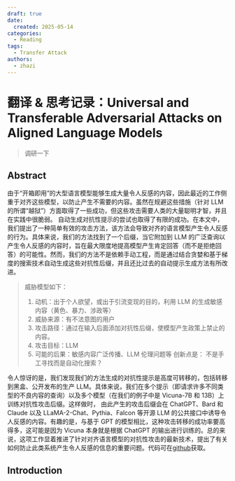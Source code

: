 ```yaml
---
draft: true
date: 
  created: 2025-05-14
categories:
  - Reading
tags:
  - Transfer Attack
authors:
  - zhazi
---
```


# 翻译 & 思考记录：Universal and Transferable Adversarial Attacks on Aligned Language Models

> 调研一下

## Abstract

由于“开箱即用”的大型语言模型能够生成大量令人反感的内容，因此最近的工作侧重于对齐这些模型，以防止产生不需要的内容。虽然在规避这些措施（针对 LLM 的所谓“越狱”）方面取得了一些成功，但这些攻击需要人类的大量聪明才智，并且在实践中很脆弱。 自动生成对抗性提示的尝试也取得了有限的成功。在本文中，我们提出了一种简单有效的攻击方法，该方法会导致对齐的语言模型产生令人反感的行为。具体来说，我们的方法找到了一个后缀，当它附加到 LLM 的广泛查询以产生令人反感的内容时，旨在最大限度地提高模型产生肯定回答（而不是拒绝回答）的可能性。然而，我们的方法不是依赖手动工程，而是通过结合贪婪和基于梯度的搜索技术自动生成这些对抗性后缀，并且还比过去的自动提示生成方法有所改进。

> 威胁模型如下：
> 1. 动机：出于个人欲望，或出于引流变现的目的，利用 LLM 的生成敏感内容（黄色、暴力、涉政等）
> 2. 威胁来源：有不法意图的用户
> 3. 攻击路径：通过在输入后面添加对抗性后缀，使模型产生政策上禁止的内容。
> 4. 攻击目标：LLM
> 5. 可能的后果：敏感内容广泛传播、LLM 伦理问题等
> 创新点是：
> 不是手工寻找而是自动化搜索？

令人惊讶的是，我们发现我们的方法生成的对抗性提示是高度可转移的，包括转移到黑盒、公开发布的生产 LLM。具体来说，我们在多个提示（即请求许多不同类型的不良内容的查询）以及多个模型（在我们的例子中是 Vicuna-7B 和 13B）上训练对抗性攻击后缀。这样做时， 由此产生的攻击后缀会在 ChatGPT、Bard 和 Claude 以及 LLaMA-2-Chat、Pythia、Falcon 等开源 LLM 的公共接口中诱导令人反感的内容。有趣的是，与基于 GPT 的模型相比，这种攻击转移的成功率要高得多，这可能是因为 Vicuna 本身就是根据 ChatGPT 的输出进行训练的。总的来说，这项工作显着推进了针对对齐语言模型的对抗性攻击的最新技术，提出了有关如何防止此类系统产生令人反感的信息的重要问题。代码可在[github](https://github.com/llm-attacks/llm-attacks)获取。

## Introduction


